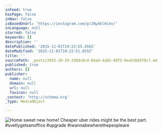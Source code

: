 ```yaml
---
inFeed: true
hasPage: false
inNav: false
isBasedOnUrl: 'https://instagram.com/p/2NyAklHi4v/'
inLanguage: null
starred: false
keywords: []
description: ''
datePublished: '2015-11-01T19:22:55.456Z'
dateModified: '2015-11-01T19:22:51.855Z'
title: ''
sourcePath: _posts/2015-10-29-338dc0c4-04a4-4a92-9df5-9ea53b65f0c7.md
published: true
authors: []
publisher:
  name: null
  domain: null
  url: null
  favicon: null
_context: 'http://schema.org'
_type: MediaObject

---
```

![Home sweet new home! Cheaper uber rides might be the best part. #svetlygetsanoffice #upgrade #iwannabewherethepeopleare](https://scontent.cdninstagram.com/hphotos-xap1/t51.2885-15/e15/11205714_1050642351631242_933503239_n.jpg)